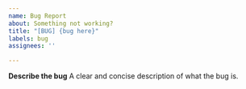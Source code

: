 ```yaml
---
name: Bug Report
about: Something not working?
title: "[BUG] {bug here}"
labels: bug
assignees: ''

---
```


**Describe the bug**
A clear and concise description of what the bug is.

<!--
Please make sure to read https://github.com/raineio/z/blob/main/CONTRIBUTING.md#bug-report on what you should provide when reporting a bug.
-->
